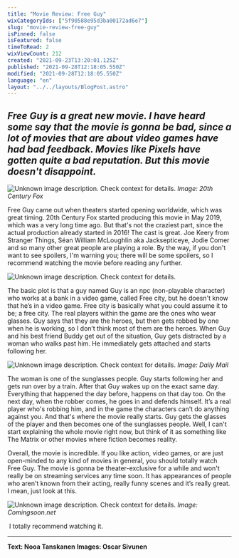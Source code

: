 ```yaml
---
title: "Movie Review: Free Guy"
wixCategoryIds: ["5f90588e95d3ba00172ad6e7"]
slug: "movie-review-free-guy"
isPinned: false
isFeatured: false
timeToRead: 2
wixViewCount: 212
created: "2021-09-23T13:20:01.125Z"
published: "2021-09-28T12:18:05.550Z"
modified: "2021-09-28T12:18:05.550Z"
language: "en"
layout: "../../layouts/BlogPost.astro"
---
```

*Free Guy is a great new movie. I have heard some say that the movie is gonna be bad, since a lot of movies that are about video games have had bad feedback. Movies like Pixels have gotten quite a bad reputation. But this movie doesn't disappoint.*
---

![Unknown image description. Check context for details.](https://static.wixstatic.com/media/abd5f5_9dc61df84a4b4926b22abb4d7f14bc14~mv2.jpg) <!-- Original name: freeguy1.jpg -->
*Image: 20th Century Fox*
&nbsp;

Free Guy came out when theaters started opening worldwide, which was great timing. 20th Century Fox started producing this movie in May 2019, which was a very long time ago. But that's not the craziest part, since the actual production already started in 2016! The cast is great. Joe Keery from Stranger Things, Séan William McLoughlin aka Jacksepticeye, Jodie Comer and so many other great people are playing a role. By the way, if you don't want to see spoilers,  I'm warning you; there will be some spoilers, so I recommend watching the movie before reading any further. 


![Unknown image description. Check context for details.](https://static.wixstatic.com/media/abd5f5_a118027d5ac64edf9b98498e70956d25~mv2.jpg) <!-- Original name: freeguy2.JPG -->


The basic plot is that a guy named Guy is an npc (non-playable character) who works at a bank in a video game, called Free city, but he doesn't know that he’s in a video game. Free city is basically what you could assume it to be; a free city. The real players within the game are the ones who wear glasses. Guy says that they are the heroes, but then gets robbed by one when he is working, so I don’t think most of them are the heroes. When Guy and his best friend Buddy get out of the situation, Guy gets distracted by a woman who walks past him. He immediately gets attached and starts following her. 


![Unknown image description. Check context for details.](https://static.wixstatic.com/media/abd5f5_339ee1256fb348d69201ec0261d7f65a~mv2.jpeg) <!-- Original name: freeguy3.jpeg -->
*Image: Daily Mail*


The woman is one of the sunglasses people. Guy starts following her and gets run over by a train. After that Guy wakes up on the exact same day. Everything that happened the day before, happens on that day too. On the next day, when the robber comes, he goes in and defends himself. It’s a real player who's robbing him, and in the game the characters can’t do anything against you. And that's where the movie really starts. Guy gets the glasses of the player and then becomes one of the sunglasses people. Well, I can't start explaining the whole movie right now, but think of it as something like The Matrix or other movies where fiction becomes reality.

Overall, the movie is incredible. If you like action, video games, or are just open-minded to any kind of movies in general, you should totally watch Free Guy. The movie is gonna be theater-exclusive for a while and won't really be on streaming services any time soon. It has appearances of people who aren't known from their acting, really funny scenes and it’s really great. I mean, just look at this.


![Unknown image description. Check context for details.](https://static.wixstatic.com/media/abd5f5_85d21f54b4e344898e627689e2fd8d30~mv2.jpg) <!-- Original name: freeguy4.jpg -->
*Image: Comingsoon.net*


&nbsp;I totally recommend watching it.

---

**Text: Nooa Tanskanen**
**Images: Oscar Sivunen**
